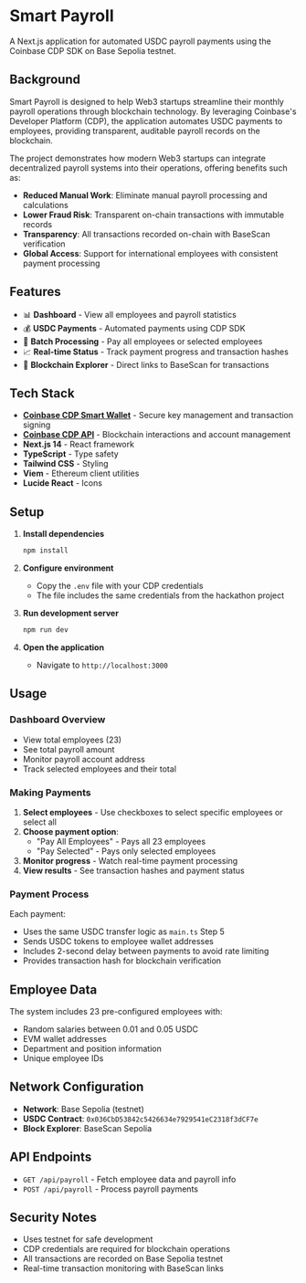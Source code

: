# Smart Payroll

A Next.js application for automated USDC payroll payments using the Coinbase CDP SDK on Base Sepolia testnet.

## Background

Smart Payroll is designed to help Web3 startups streamline their monthly payroll operations through blockchain technology. By leveraging Coinbase's Developer Platform (CDP), the application automates USDC payments to employees, providing transparent, auditable payroll records on the blockchain.

The project demonstrates how modern Web3 startups can integrate decentralized payroll systems into their operations, offering benefits such as:
- **Reduced Manual Work**: Eliminate manual payroll processing and calculations
- **Lower Fraud Risk**: Transparent on-chain transactions with immutable records
- **Transparency**: All transactions recorded on-chain with BaseScan verification
- **Global Access**: Support for international employees with consistent payment processing

## Features

- 📊 **Dashboard** - View all employees and payroll statistics
- 💰 **USDC Payments** - Automated payments using CDP SDK
- 🔄 **Batch Processing** - Pay all employees or selected employees
- 📈 **Real-time Status** - Track payment progress and transaction hashes
- 🔗 **Blockchain Explorer** - Direct links to BaseScan for transactions

## Tech Stack

- **[Coinbase CDP Smart Wallet](https://docs.cdp.coinbase.com/wallet-api/v2/introduction/welcome)** - Secure key management and transaction signing
- **[Coinbase CDP API](https://docs.cdp.coinbase.com/api-reference/v2/introduction)** - Blockchain interactions and account management
- **Next.js 14** - React framework
- **TypeScript** - Type safety
- **Tailwind CSS** - Styling
- **Viem** - Ethereum client utilities
- **Lucide React** - Icons

## Setup

1. **Install dependencies**
   ```bash
   npm install
   ```

2. **Configure environment**
   - Copy the `.env` file with your CDP credentials
   - The file includes the same credentials from the hackathon project

3. **Run development server**
   ```bash
   npm run dev
   ```

4. **Open the application**
   - Navigate to `http://localhost:3000`

## Usage

### Dashboard Overview
- View total employees (23)
- See total payroll amount
- Monitor payroll account address
- Track selected employees and their total

### Making Payments
1. **Select employees** - Use checkboxes to select specific employees or select all
2. **Choose payment option**:
   - "Pay All Employees" - Pays all 23 employees
   - "Pay Selected" - Pays only selected employees
3. **Monitor progress** - Watch real-time payment processing
4. **View results** - See transaction hashes and payment status

### Payment Process
Each payment:
- Uses the same USDC transfer logic as `main.ts` Step 5
- Sends USDC tokens to employee wallet addresses
- Includes 2-second delay between payments to avoid rate limiting
- Provides transaction hash for blockchain verification

## Employee Data

The system includes 23 pre-configured employees with:
- Random salaries between 0.01 and 0.05 USDC
- EVM wallet addresses
- Department and position information
- Unique employee IDs

## Network Configuration

- **Network**: Base Sepolia (testnet)
- **USDC Contract**: `0x036CbD53842c5426634e7929541eC2318f3dCF7e`
- **Block Explorer**: BaseScan Sepolia

## API Endpoints

- `GET /api/payroll` - Fetch employee data and payroll info
- `POST /api/payroll` - Process payroll payments

## Security Notes

- Uses testnet for safe development
- CDP credentials are required for blockchain operations
- All transactions are recorded on Base Sepolia testnet
- Real-time transaction monitoring with BaseScan links